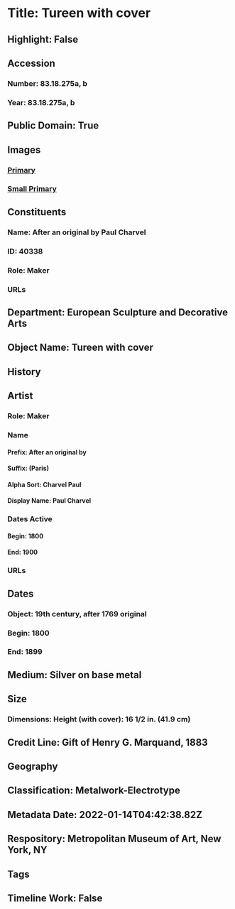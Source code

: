 # Title: Tureen with cover
## Highlight: False
## Accession
### Number: 83.18.275a, b
### Year: 83.18.275a, b
## Public Domain: True
## Images
### [Primary](https://images.metmuseum.org/CRDImages/es/original/SF83_18_275.jpg)
### [Small Primary](https://images.metmuseum.org/CRDImages/es/web-large/SF83_18_275.jpg)
## Constituents
### Name: After an original by Paul Charvel
### ID: 40338
### Role: Maker
### URLs
## Department: European Sculpture and Decorative Arts
## Object Name: Tureen with cover
## History
## Artist
### Role: Maker
### Name
#### Prefix: After an original by
#### Suffix: (Paris)
#### Alpha Sort: Charvel Paul
#### Display Name: Paul Charvel
### Dates Active
#### Begin: 1800
#### End: 1900
### URLs
## Dates
### Object: 19th century, after 1769 original
### Begin: 1800
### End: 1899
## Medium: Silver on base metal
## Size
### Dimensions: Height (with cover): 16 1/2 in. (41.9 cm)
## Credit Line: Gift of Henry G. Marquand, 1883
## Geography
## Classification: Metalwork-Electrotype
## Metadata Date: 2022-01-14T04:42:38.82Z
## Respository: Metropolitan Museum of Art, New York, NY
## Tags
## Timeline Work: False